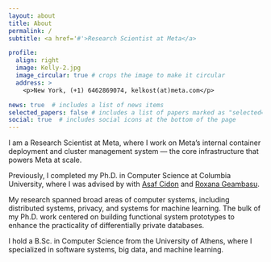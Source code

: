 ```yaml
---
layout: about
title: About
permalink: /
subtitle: <a href='#'>Research Scientist at Meta</a>

profile:
  align: right
  image: Kelly-2.jpg
  image_circular: true # crops the image to make it circular
  address: >
    <p>New York, (+1) 6462869074, kelkost(at)meta.com</p>

news: true  # includes a list of news items
selected_papers: false # includes a list of papers marked as "selected={true}"
social: true  # includes social icons at the bottom of the page
---
```


I am a Research Scientist at Meta, where I work on Meta’s internal container deployment and cluster management system — the core infrastructure that powers Meta at scale.

Previously, I completed my Ph.D. in Computer Science at Columbia University, where I was advised by with <a href="https://www.asafcidon.com/" target="_blank">Asaf Cidon</a> and <a href="https://roxanageambasu.github.io/" target="_blank">Roxana Geambasu</a>.

My research spanned broad areas of computer systems, including distributed systems, privacy, and systems for machine learning. 
The bulk of my Ph.D. work centered on building functional system prototypes to enhance the practicality of differentially private databases.

I hold a B.Sc. in Computer Science from the University of Athens, where I specialized in software systems, big data, and machine learning.

<!-- 
Put your address / P.O. box / other info right below your picture. You can also disable any these elements by editing `profile` property of the YAML header of your `_pages/about.md`. Edit `_bibliography/papers.bib` and Jekyll will render your [publications page](/al-folio/publications/) automatically.

Link to your social media connections, too. This theme is set up to use [Font Awesome icons](http://fortawesome.github.io/Font-Awesome/) and [Academicons](https://jpswalsh.github.io/academicons/), like the ones below. Add your Facebook, Twitter, LinkedIn, Google Scholar, or just disable all of them. -->
